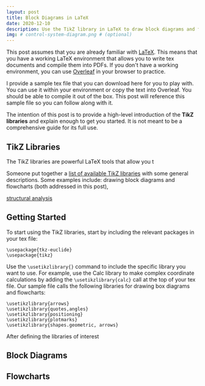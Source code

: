 ```yaml
---
layout: post
title: Block Diagrams in LaTeX
date: 2020-12-10
description: Use the TikZ library in LaTeX to draw block diagrams and flowcharts.
img: # control-system-diagram.png # (optional)
---
```


This post assumes that you are already familiar
with [LaTeX](https://www.latex-project.org/). This means that you have a working
LaTeX environment that allows you to write tex documents and compile them into
PDFs. If you don't have a working environment, you can use <a
href="https://www.overleaf.com/" target="_blank">Overleaf</a> in your browser to
practice.

I provide a sample tex file that you can download here for you to play with. You
can use it within your environment or copy the text into Overleaf. You should be
able to compile it out of the box. This post will reference this sample file so
you can follow along with it.

The intention of this post is to provide a high-level introduction of the **TikZ
libraries** and explain enough to get you started. It is not meant to be a
comprehensive guide for its full use.

## TikZ Libraries <a id="headerlink" name="tikz-library" href="#tikz-library" title="Permalink to this headline"></a>

The TikZ libraries are powerful LaTeX tools that allow you t

Someone put together a <a
href="https://tex.stackexchange.com/questions/42611/list-of-available-tikz-libraries-with-a-short-introduction#42664"
target="_blank">list of available TikZ libraries</a> with some general
descriptions. Some examples include: drawing block diagrams and flowcharts (both
addressed in this post),

<a href="https://latex.net/tikz-library-for-structural-analysis/"
target="_blank">structural analysis</a>

## Getting Started <a id="headerlink" name="tikz-getting-started" href="#tikz-getting-started" title="Permalink to this headline"></a>

To start using the TikZ libraries, start by including the relevant packages in
your tex file:

```
\usepackage{tkz-euclide}
\usepackage{tikz}
```

Use the `\usetikzlibrary{}` command to include the specific library you want to
use. For example, use the Calc library to make complex coordinate calculations
by adding the `\usetikzlibrary{calc}` call at the top of your tex file. Our
sample file calls the following libraries for drawing box diagrams and
flowcharts:

```
\usetikzlibrary{arrows}
\usetikzlibrary{quotes,angles}
\usetikzlibrary{positioning}
\usetikzlibrary{plotmarks}
\usetikzlibrary{shapes.geometric, arrows}
```

After defining the libraries of interest

## Block Diagrams <a id="headerlink" name="tikz-block-diagrams" href="#tikz-block-diagrams" title="Permalink to this headline"></a>

## Flowcharts <a id="headerlink" name="tikz-flowcharts" href="#tikz-flowcharts" title="Permalink to this headline"></a>

